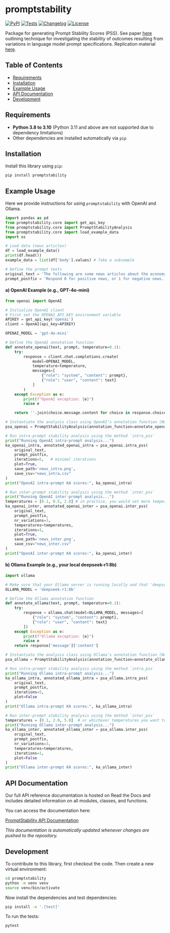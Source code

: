 # promptstability

[![PyPI](https://img.shields.io/pypi/v/promptstability.svg)](https://pypi.org/project/promptstability/)
[![Tests](https://github.com/palaiole13/promptstability/actions/workflows/test.yml/badge.svg)](https://github.com/palaiole13/promptstability/actions/workflows/test.yml)
[![Changelog](https://img.shields.io/github/v/release/palaiole13/promptstability?include_prereleases&label=changelog)](https://github.com/palaiole13/promptstability/releases)
[![License](https://img.shields.io/badge/license-Apache%202.0-blue.svg)](https://github.com/palaiole13/promptstability/blob/main/LICENSE)

Package for generating Prompt Stability Scores (PSS). See paper [here](https://www.arxiv.org/abs/2407.02039) outlining technique for investigating the stability of outcomes resulting from variations in language model prompt specifications. Replication material [here](https://github.com/cjbarrie/promptstability/tree/main).

## Table of Contents

- [Requirements](#requirements)
- [Installation](#installation)
- [Example Usage](#example-usage)
- [API Documentation](#api-documentation)
- [Development](#development)

## Requirements

- **Python 3.8 to 3.10** (Python 3.11 and above are not supported due to dependency limitations)
- Other dependencies are installed automatically via `pip`

## Installation

Install this library using `pip`:
```bash
pip install promptstability
```
## Example Usage
Here we provide instructions for using `promptstability` with OpenAI and Ollama.

``` python
import pandas as pd
from promptstability.core import get_api_key
from promptstability.core import PromptStabilityAnalysis
from promptstability.core import load_example_data
import os

# Load data (news articles)
df = load_example_data()
print(df.head())
example_data = list(df['body'].values) # Take a subsample

# Define the prompt texts
original_text = 'The following are some news articles about the economy.'
prompt_postfix = 'Respond 0 for positive news, or 1 for negative news. Guess if you do not know. Respond nothing else.'
```
#### a) OpenAI Example (e.g., GPT-4o-mini)
```python
from openai import OpenAI

# Initialize OpenAI client
# First set the OPENAI_API_KEY environment variable
APIKEY = get_api_key('openai')
client = OpenAI(api_key=APIKEY)

OPENAI_MODEL = 'gpt-4o-mini'

# Define the OpenAI annotation function
def annotate_openai(text, prompt, temperature=0.1):
    try:
        response = client.chat.completions.create(
            model=OPENAI_MODEL,
            temperature=temperature,
            messages=[
                {"role": "system", "content": prompt},
                {"role": "user", "content": text}
            ]
        )
    except Exception as e:
        print(f"OpenAI exception: {e}")
        raise e

    return ''.join(choice.message.content for choice in response.choices)

# Instantiate the analysis class using OpenAI’s annotation function (Note on warnings: Pegasus comes with automated warning about model weights, which you can ignore)
psa_openai = PromptStabilityAnalysis(annotation_function=annotate_openai, data=example_data)

# Run intra-prompt stability analysis using the method `intra_pss`
print("Running OpenAI intra-prompt analysis...")
ka_openai_intra, annotated_openai_intra = psa_openai.intra_pss(
    original_text,
    prompt_postfix,
    iterations=5,   # minimal iterations
    plot=True,
    save_path='news_intra.png',
    save_csv="news_intra.csv"
)
print("OpenAI intra-prompt KA scores:", ka_openai_intra)

# Run inter-prompt stability analysis using the method `inter_pss`
print("Running OpenAI inter-prompt analysis...")
temperatures = [0.1, 0.5, 2.0] # in practice, you would set more temperatures than this
ka_openai_inter, annotated_openai_inter = psa_openai.inter_pss(
    original_text,
    prompt_postfix,
    nr_variations=3,
    temperatures=temperatures,
    iterations=1,
    plot=True,
    save_path='news_inter.png',
    save_csv="news_inter.csv"
)
print("OpenAI inter-prompt KA scores:", ka_openai_inter)
```

#### b) Ollama Example (e.g., your local deepseek-r1:8b)
``` python
import ollama

# Make sure that your Ollama server is running locally and that 'deepseek-r1:8b' is available.
OLLAMA_MODEL = 'deepseek-r1:8b'

# Define the Ollama annotation function
def annotate_ollama(text, prompt, temperature=0.1):
    try:
        response = ollama.chat(model=OLLAMA_MODEL, messages=[
            {"role": "system", "content": prompt},
            {"role": "user", "content": text}
        ])
    except Exception as e:
        print(f"Ollama exception: {e}")
        raise e
    return response['message']['content']

# Instantiate the analysis class using Ollama’s annotation function (Note on warnings: Pegasus comes with automated warning about model weights, which you can ignore)
psa_ollama = PromptStabilityAnalysis(annotation_function=annotate_ollama, data=example_data)

# Run intra-prompt stability analysis using the method `intra_pss`
print("Running Ollama intra-prompt analysis...")
ka_ollama_intra, annotated_ollama_intra = psa_ollama.intra_pss(
    original_text,
    prompt_postfix,
    iterations=5,
    plot=False
)
print("Ollama intra-prompt KA scores:", ka_ollama_intra)

# Run inter-prompt stability analysis using the method `inter_pss`
temperatures = [0.1, 2.0, 5.0]  # or whichever temperatures you want to test
print("Running Ollama inter-prompt analysis...")
ka_ollama_inter, annotated_ollama_inter = psa_ollama.inter_pss(
    original_text,
    prompt_postfix,
    nr_variations=3,
    temperatures=temperatures,
    iterations=1,
    plot=False
)
print("Ollama inter-prompt KA scores:", ka_ollama_inter)
```
## API Documentation
Our full API reference documentation is hosted on Read the Docs and includes detailed information on all modules, classes, and functions.

You can access the documentation here:

[PromptStability API Documentation](https://promptstability.readthedocs.io)

*This documentation is automatically updated whenever changes are pushed to the repository.*

## Development

To contribute to this library, first checkout the code. Then create a new virtual environment:
```bash
cd promptstability
python -m venv venv
source venv/bin/activate
```
Now install the dependencies and test dependencies:
```bash
pip install -e '.[test]'
```
To run the tests:
```bash
pytest
```

